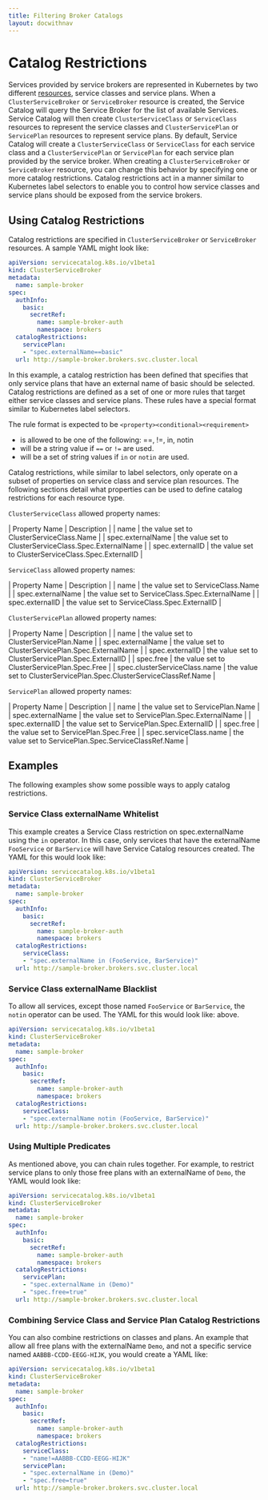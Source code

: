 ```yaml
---
title: Filtering Broker Catalogs
layout: docwithnav
---
```


# Catalog Restrictions

Services provided by service brokers are represented in Kubernetes by two 
different [resources](resources.md), service classes and service plans. When a 
`ClusterServiceBroker` or `ServiceBroker` resource is created, the Service 
Catalog will query the Service Broker for the list of available Services. 
Service Catalog will then create `ClusterServiceClass` or `ServiceClass` 
resources to represent the service classes and `ClusterServicePlan` or 
`ServicePlan` resources to represent service plans. By default, Service Catalog
will create a `ClusterServiceClass` or `ServiceClass` for each service class 
and a `ClusterServicePlan` or `ServicePlan` for each service plan 
provided by the service broker. When creating a `ClusterServiceBroker` or 
`ServiceBroker` resource, you can change this behavior by specifying one or 
more catalog restrictions. Catalog restrictions act in a manner similar to 
Kubernetes label selectors to enable you to control how service classes and 
service plans should be exposed from the service brokers.

## Using Catalog Restrictions

Catalog restrictions are specified in `ClusterServiceBroker` or `ServiceBroker`
 resources. A sample YAML might look like:

```yaml
apiVersion: servicecatalog.k8s.io/v1beta1
kind: ClusterServiceBroker
metadata:
  name: sample-broker
spec:
  authInfo:
    basic:
      secretRef:
        name: sample-broker-auth
        namespace: brokers
  catalogRestrictions:
    servicePlan:
    - "spec.externalName==basic"
  url: http://sample-broker.brokers.svc.cluster.local
```

In this example, a catalog restriction has been defined that specifies that 
only service plans that have an external name of basic should be selected. 
Catalog restrictions are defined as a set of one or more rules that target 
either service classes and service plans. These rules have a special format
 similar to Kubernetes label selectors. 

The rule format is expected to be `<property><conditional><requirement>`

* <conditional> is allowed to be one of the following: ==, !=, in, notin
* <requirement> will be a string value if `==` or `!=` are used.
* <requirement> will be a set of string values if `in` or `notin` are used.


Catalog restrictions, while similar to label selectors, only operate on a 
subset of properties on service class and service plan resources. The following
 sections detail what properties can be used to define catalog restrictions for
  each resource type.  

`ClusterServiceClass` allowed property names:

| Property Name    | Description    |
| name |  the value set to ClusterServiceClass.Name |
| spec.externalName | the value set to ClusterServiceClass.Spec.ExternalName |
| spec.externalID | the value set to ClusterServiceClass.Spec.ExternalID |

`ServiceClass` allowed property names:

| Property Name    | Description    |
| name |  the value set to ServiceClass.Name |
| spec.externalName | the value set to ServiceClass.Spec.ExternalName |
| spec.externalID | the value set to ServiceClass.Spec.ExternalID |

`ClusterServicePlan` allowed property names:

| Property Name    | Description    |
| name | the value set to ClusterServicePlan.Name |
| spec.externalName | the value set to ClusterServicePlan.Spec.ExternalName |
| spec.externalID | the value set to ClusterServicePlan.Spec.ExternalID |
| spec.free | the value set to ClusterServicePlan.Spec.Free |
| spec.clusterServiceClass.name | the value set to ClusterServicePlan.Spec.ClusterServiceClassRef.Name |

`ServicePlan` allowed property names:

| Property Name    | Description    |
| name | the value set to ServicePlan.Name |
| spec.externalName | the value set to ServicePlan.Spec.ExternalName |
| spec.externalID | the value set to ServicePlan.Spec.ExternalID |
| spec.free | the value set to ServicePlan.Spec.Free |
| spec.serviceClass.name | the value set to ServicePlan.Spec.ServiceClassRef.Name |

## Examples

The following examples show some possible ways to apply catalog restrictions.

### Service Class externalName Whitelist

This example creates a Service Class restriction on spec.externalName using the
 `in` operator. In this case, only services that have the externalName 
 `FooService` or `BarService` will have Service Catalog resources created. 
 The YAML for this would look like:

```yaml
apiVersion: servicecatalog.k8s.io/v1beta1
kind: ClusterServiceBroker
metadata:
  name: sample-broker
spec:
  authInfo:
    basic:
      secretRef:
        name: sample-broker-auth
        namespace: brokers
  catalogRestrictions:
    serviceClass:
    - "spec.externalName in (FooService, BarService)"
  url: http://sample-broker.brokers.svc.cluster.local
```

### Service Class externalName Blacklist

 To allow all services, except those named `FooService` or `BarService`, 
 the `notin` operator can be used. The YAML for this would look like:
 above.

```yaml
apiVersion: servicecatalog.k8s.io/v1beta1
kind: ClusterServiceBroker
metadata:
  name: sample-broker
spec:
  authInfo:
    basic:
      secretRef:
        name: sample-broker-auth
        namespace: brokers
  catalogRestrictions:
    serviceClass:
    - "spec.externalName notin (FooService, BarService)"
  url: http://sample-broker.brokers.svc.cluster.local
```

### Using Multiple Predicates

As mentioned above, you can chain rules together. For example,
to restrict service plans to only those free plans with an externalName of 
`Demo`, the YAML would look like:

```yaml
apiVersion: servicecatalog.k8s.io/v1beta1
kind: ClusterServiceBroker
metadata:
  name: sample-broker
spec:
  authInfo:
    basic:
      secretRef:
        name: sample-broker-auth
        namespace: brokers
  catalogRestrictions:
    servicePlan:
    - "spec.externalName in (Demo)"
    - "spec.free=true"
  url: http://sample-broker.brokers.svc.cluster.local
```

### Combining Service Class and Service Plan Catalog Restrictions

You can also combine restrictions on classes and plans. An example that 
allow all free plans with the externalName `Demo`, and not a specific service
 named `AABBB-CCDD-EEGG-HIJK`, you would create a YAML like:

```yaml
apiVersion: servicecatalog.k8s.io/v1beta1
kind: ClusterServiceBroker
metadata:
  name: sample-broker
spec:
  authInfo:
    basic:
      secretRef:
        name: sample-broker-auth
        namespace: brokers
  catalogRestrictions:
    serviceClass:
    - "name!=AABBB-CCDD-EEGG-HIJK"
    servicePlan:
    - "spec.externalName in (Demo)"
    - "spec.free=true"
  url: http://sample-broker.brokers.svc.cluster.local
```